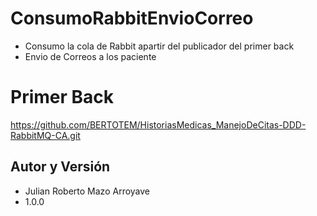 # ConsumoRabbitEnvioCorreo 
- Consumo la cola de Rabbit apartir del publicador del primer back
- Envio de Correos a los paciente

# Primer Back
https://github.com/BERTOTEM/HistoriasMedicas_ManejoDeCitas-DDD-RabbitMQ-CA.git

## Autor y Versión
- Julian Roberto Mazo Arroyave
- 1.0.0
